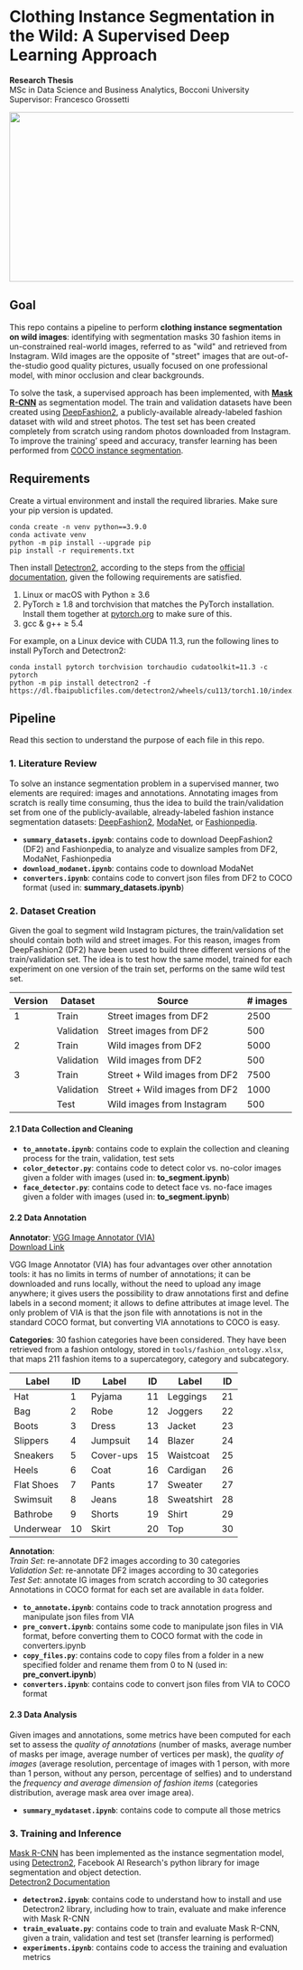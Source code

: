 # Clothing Instance Segmentation in the Wild: A Supervised Deep Learning Approach
**Research Thesis**  
MSc in Data Science and Business Analytics, Bocconi University   
Supervisor: Francesco Grossetti

<p align="center">
  <img src="https://github.com/francbianc/Clothing_Instance_Segmentation/blob/main/tools/sample4.png" width="1200" height="300" alt="Image"/>
</p>


## Goal 
This repo contains a pipeline to perform **clothing instance segmentation on wild images**: identifying with segmentation masks 30 fashion items in un-constrained real-world images, referred to as "wild" and retrieved from Instagram. Wild images are the opposite of "street" images that are out-of-the-studio good quality pictures, usually focused on one professional model, with minor occlusion and clear backgrounds.

To solve the task, a supervised approach has been implemented, with [**Mask R-CNN**](https://arxiv.org/abs/1703.06870) as segmentation model. The train and validation datasets have been created using [DeepFashion2](https://github.com/switchablenorms/DeepFashion2), a publicly-available already-labeled fashion dataset with wild and street photos. The test set has been created completely from scratch using random photos downloaded from Instagram. To improve the training’ speed and accuracy, transfer learning has been performed from [COCO instance segmentation](https://github.com/facebookresearch/detectron2/blob/main/MODEL_ZOO.md#coco-instance-segmentation-baselines-with-mask-r-cnn). 

## Requirements
Create a virtual environment and install the required libraries. Make sure your pip version is updated.
```
conda create -n venv python==3.9.0
conda activate venv
python -m pip install --upgrade pip
pip install -r requirements.txt 
```
Then install [Detectron2](https://github.com/facebookresearch/detectron2), according to the steps from the [official documentation](https://detectron2.readthedocs.io/en/latest/tutorials/install.html), given the following requirements are satisfied. 

1. Linux or macOS with Python ≥ 3.6
2. PyTorch ≥ 1.8 and torchvision that matches the PyTorch installation. Install them together at [pytorch.org](https://pytorch.org/) to make sure of this.
3. gcc & g++ ≥ 5.4 

For example, on a Linux device with CUDA 11.3, run the following lines to install PyTorch and Detectron2: 
```
conda install pytorch torchvision torchaudio cudatoolkit=11.3 -c pytorch
python -m pip install detectron2 -f https://dl.fbaipublicfiles.com/detectron2/wheels/cu113/torch1.10/index.html
```

## Pipeline
Read this section to understand the purpose of each file in this repo.

### 1. Literature Review
To solve an instance segmentation problem in a supervised manner, two elements are required: images and annotations. Annotating images from scratch is really time consuming, thus the idea to build the train/validation set from one of the publicly-available, already-labeled fashion instance segmentation datasets: [DeepFashion2](https://github.com/switchablenorms/DeepFashion2), [ModaNet](https://github.com/eBay/modanet), or [Fashionpedia](https://github.com/KMnP/fashionpedia-api).

- **```summary_datasets.ipynb```**: contains code to download DeepFashion2 (DF2) and Fashionpedia, to analyze and visualize samples from DF2, ModaNet, Fashionpedia
- **```download_modanet.ipynb```**: contains code to download ModaNet
- **```converters.ipynb```**: contains code to convert json files from DF2 to COCO format (used in: **summary_datasets.ipynb**)

### 2. Dataset Creation
Given the goal to segment wild Instagram pictures, the train/validation set should contain both wild and street images. For this reason, images from DeepFashion2 (DF2) have been used to build three different versions of the train/validation set. The idea is to test how the same model, trained for each experiment on one version of the train set, performs on the same wild test set. 

| Version | Dataset | Source | # images |
|---|---|---|---|
| 1 | Train | Street images from DF2 | 2500 
| | Validation | Street images from DF2 | 500
| 2 | Train | Wild images from DF2 | 5000
| | Validation | Wild images from DF2 | 500
| 3 | Train | Street + Wild images from DF2 | 7500
| | Validation | Street + Wild images from DF2 | 1000
| | Test | Wild images from Instagram | 500

#### 2.1 Data Collection and Cleaning
- **```to_annotate.ipynb```**: contains code to explain the collection and cleaning process for the train, validation, test sets
- **```color_detector.py```**: contains code to detect color vs. no-color images given a folder with images (used in: **to_segment.ipynb**)
- **```face_detector.py```**: contains code to detect face vs. no-face images given a folder with images (used in: **to_segment.ipynb**)

#### 2.2 Data Annotation
**Annotator**: [VGG Image Annotator (VIA)](https://www.robots.ox.ac.uk/~vgg/software/via/)    
[Download Link](https://www.robots.ox.ac.uk/~vgg/software/via/downloads/via-2.0.11.zip)

VGG Image Annotator (VIA) has four advantages over other annotation tools: it has no limits in terms of number of annotations; it can be downloaded and runs locally, without the need to upload any image anywhere; it gives users the possibility to draw annotations first and define labels in a second moment; it allows to define attributes at image level. The only problem of VIA is that the json file with annotations is not in the standard COCO format, but converting VIA annotations to COCO is easy. 

**Categories**: 30 fashion categories have been considered. They have been retrieved from a fashion ontology, stored in ```tools/fashion_ontology.xlsx```, that maps 211 fashion items to a supercategory, category and subcategory. 

| Label | ID | Label | ID | Label | ID |
|---| ---| ---| ---|  ---| ---| 
| Hat | 1 | Pyjama | 11 | Leggings | 21
| Bag | 2 | Robe | 12 | Joggers |  22
| Boots | 3 | Dress | 13 | Jacket | 23
| Slippers | 4 | Jumpsuit | 14 | Blazer | 24
| Sneakers | 5 | Cover-ups | 15 | Waistcoat | 25
| Heels | 6 | Coat | 16 | Cardigan | 26
| Flat Shoes | 7 | Pants | 17 | Sweater | 27
| Swimsuit | 8 | Jeans | 18 | Sweatshirt | 28
|Bathrobe | 9 | Shorts | 19 | Shirt | 29
|Underwear | 10 |Skirt | 20 | Top | 30

**Annotation**:  
*Train Set*: re-annotate DF2 images according to 30 categories  
*Validation Set*: re-annotate DF2 images according to 30 categories  
*Test Set*: annotate IG images from scratch according to 30 categories  
Annotations in COCO format for each set are available in ```data``` folder.

- **```to_annotate.ipynb```**: contains code to track annotation progress and manipulate json files from VIA
- **```pre_convert.ipynb```**: contains some code to manipulate json files in VIA format, before converting them to COCO format with the code in converters.ipynb
- **```copy_files.py```**: contains code to copy files from a folder in a new specified folder and rename them from 0 to N (used in: **pre_convert.ipynb**)
- **```converters.ipynb```**: contains code to convert json files from VIA to COCO format

#### 2.3 Data Analysis
Given images and annotations, some metrics have been computed for each set to assess the *quality of annotations* (number of masks, average number of masks per image, average number of vertices per mask), the *quality of images* (average resolution, percentage of images with 1 person, with more than 1 person, without any person, percentage of selfies) and to understand the *frequency and average dimension of fashion items* (categories distribution, average mask area over image area).

- **```summary_mydataset.ipynb```**: contains code to compute all those metrics 

### 3. Training and Inference
[Mask R-CNN](https://arxiv.org/abs/1703.06870) has been implemented as the instance segmentation model, using [Detectron2](https://github.com/facebookresearch/detectron2), Facebook AI Research's python library for image segmentation and object detection.   
[Detectron2 Documentation](https://detectron2.readthedocs.io/en/latest/)    

- **```detectron2.ipynb```**: contains code to understand how to install and use Detectron2 library, including how to train, evaluate and make inference with Mask R-CNN
- **```train_evaluate.py```**: contains code to train and evaluate Mask R-CNN, given a train, validation and test set (transfer learning is performed)
- **```experiments.ipynb```**: contains code to access the training and evaluation metrics
